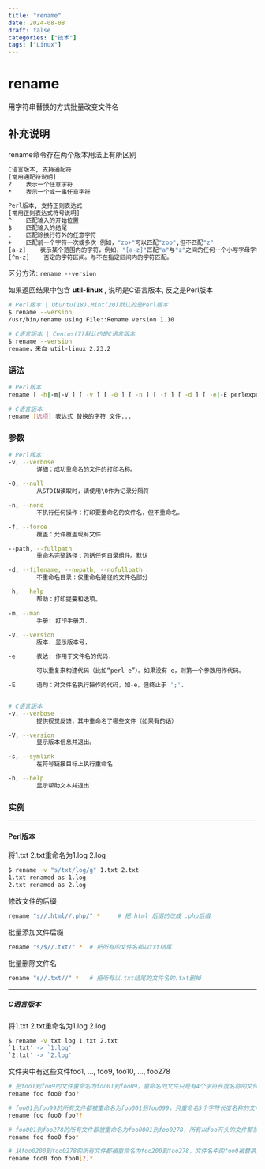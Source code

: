 ```yaml
---
title: "rename"
date: 2024-08-08
draft: false
categories: ["技术"]
tags: ["Linux"]
---
```

rename
===

用字符串替换的方式批量改变文件名

## 补充说明

rename命令存在两个版本用法上有所区别 

```bash
C语言版本, 支持通配符
[常用通配符说明]
?    表示一个任意字符
*    表示一个或一串任意字符

Perl版本, 支持正则表达式
[常用正则表达式符号说明]
^    匹配输入的开始位置
$    匹配输入的结尾
.    匹配除换行符外的任意字符
+    匹配前一个字符一次或多次 例如，"zo+"可以匹配"zoo",但不匹配"z"
[a-z]    表示某个范围内的字符，例如，"[a-z]"匹配"a"与"z"之间的任何一个小写字母字符。
[^m-z]    否定的字符区间。与不在指定区间内的字符匹配。
```

区分方法: `rename --version`

如果返回结果中包含 **util-linux** , 说明是C语言版本, 反之是Perl版本
```bash
# Perl版本 | Ubuntu(18),Mint(20)默认的是Perl版本
$ rename --version
/usr/bin/rename using File::Rename version 1.10

# C语言版本 | Centos(7)默认的是C语言版本
$ rename --version
rename，来自 util-linux 2.23.2
```


###  语法

```bash
# Perl版本
rename [ -h|-m|-V ] [ -v ] [ -0 ] [ -n ] [ -f ] [ -d ] [ -e|-E perlexpr]*|perlexpr [ files ]

# C语言版本
rename [选项] 表达式 替换的字符 文件...
```

###  参数

```bash
# Perl版本
-v, --verbose
        详细：成功重命名的文件的打印名称。

-0, --null
        从STDIN读取时，请使用\0作为记录分隔符

-n, --nono
        不执行任何操作：打印要重命名的文件名，但不重命名。

-f, --force
        覆盖：允许覆盖现有文件

--path, --fullpath
        重命名完整路径：包括任何目录组件。默认

-d, --filename, --nopath, --nofullpath
        不重命名目录：仅重命名路径的文件名部分

-h, --help
        帮助：打印提要和选项。

-m, --man
        手册: 打印手册页.

-V, --version
        版本: 显示版本号.

-e      表达: 作用于文件名的代码.

        可以重复来构建代码（比如“perl-e”）。如果没有-e，则第一个参数用作代码。

-E      语句：对文件名执行操作的代码，如-e，但终止于 ';'.


# C语言版本
-v, --verbose
        提供视觉反馈，其中重命名了哪些文件（如果有的话）

-V, --version
        显示版本信息并退出。

-s, --symlink
        在符号链接目标上执行重命名

-h, --help
        显示帮助文本并退出
```

###  实例

---

#### Perl版本

将1.txt 2.txt重命名为1.log 2.log

```bash
$ rename -v "s/txt/log/g" 1.txt 2.txt
1.txt renamed as 1.log
2.txt renamed as 2.log
```

修改文件的后缀

```bash
rename "s//.html//.php/" *     # 把.html 后缀的改成 .php后缀
```

批量添加文件后缀

```bash
rename "s/$//.txt/" *  # 把所有的文件名都以txt结尾
```

批量删除文件名

```bash
rename "s//.txt//" *   # 把所有以.txt结尾的文件名的.txt删掉
```

---

##### C语言版本


将1.txt 2.txt重命名为1.log 2.log

```bash
$ rename -v txt log 1.txt 2.txt
`1.txt' -> `1.log'
`2.txt' -> `2.log'
```

文件夹中有这些文件foo1, ..., foo9, foo10, ..., foo278
```bash
# 把foo1到foo9的文件重命名为foo01到foo09，重命名的文件只是有4个字符长度名称的文件，文件名中的foo被替换为foo0。
rename foo foo0 foo?

# foo01到foo99的所有文件都被重命名为foo001到foo099，只重命名5个字符长度名称的文件，文件名中的foo被替换为foo0。
rename foo foo0 foo??

# foo001到foo278的所有文件都被重命名为foo0001到foo0278，所有以foo开头的文件都被重命名。
rename foo foo0 foo*

# 从foo0200到foo0278的所有文件都被重命名为foo200到foo278，文件名中的foo0被替换为foo。
rename foo0 foo foo0[2]*
```


